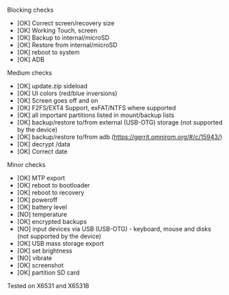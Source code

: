 Blocking checks
- [OK] Correct screen/recovery size
- [OK] Working Touch, screen
- [OK] Backup to internal/microSD
- [OK] Restore from internal/microSD
- [OK] reboot to system
- [OK] ADB

Medium checks
- [OK] update.zip sideload
- [OK] UI colors (red/blue inversions)
- [OK] Screen goes off and on
- [OK] F2FS/EXT4 Support, exFAT/NTFS where supported
- [OK] all important partitions listed in mount/backup lists
- [OK] backup/restore to/from external (USB-OTG) storage (not supported by the device)
- [OK] backup/restore to/from adb (https://gerrit.omnirom.org/#/c/15943/)
- [OK] decrypt /data
- [OK] Correct date

Minor checks
- [OK] MTP export
- [OK] reboot to bootloader
- [OK] reboot to recovery
- [OK] poweroff
- [OK] battery level
- [NO] temperature
- [OK] encrypted backups
- [NO] input devices via USB (USB-OTG) - keyboard, mouse and disks (not supported by the device)
- [OK] USB mass storage export
- [OK] set brightness
- [NO] vibrate
- [OK] screenshot
- [OK] partition SD card

Tested on X6531 and X6531B

